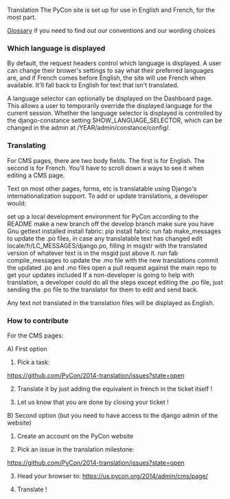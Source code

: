 Translation
The PyCon site is set up for use in English and French, for the most part.

[Glossary](https://github.com/PyCon/2014/wiki/Glossary)
if you need to find out our conventions and our wording choices

### Which language is displayed
By default, the request headers control which language is displayed. A user can change their brower's settings to say what their preferred languages are, and if French comes before English, the site will use French when available. It'll fall back to English for text that isn't translated.

A language selector can optionally be displayed on the Dashboard page. This allows a user to temporarily override the displayed language for the current session. Whether the language selector is displayed is controlled by the django-constance setting SHOW_LANGUAGE_SELECTOR, which can be changed in the admin at /YEAR/admin/constance/config/.

### Translating
For CMS pages, there are two body fields. The first is for English. The second is for French. You'll have to scroll down a ways to see it when editing a CMS page.

Text on most other pages, forms, etc is translatable using Django's internationalization support. To add or update translations, a developer would:

set up a local development environment for PyCon according to the README
make a new branch off the develop branch
make sure you have Gnu gettext installed
install fabric: pip install fabric
run fab make_messages to update the .po files, in case any translatable text has changed
edit locale/fr/LC_MESSAGES/django.po, filling in msgstr with the translated version of whatever text is in the msgid just above it.
run fab compile_messages to update the .mo file with the new translations
commit the updated .po and .mo files
open a pull request against the main repo to get your updates included
If a non-developer is going to help with translation, a developer could do all the steps except editing the .po file, just sending the .po file to the translator for them to edit and send back.

Any text not translated in the translation files will be displayed as English.

### How to contribute

For the CMS pages:

A) First option

1. Pick a task:

https://github.com/PyCon/2014-translation/issues?state=open

2. Translate it by just adding the equivalent in french in the ticket itself !

3. Let us know that you are done by closing your ticket !

B) Second option (but you need to have access to the django admin of the website)

1. Create an account on the PyCon website

2. Pick an issue in the translation milestone:

https://github.com/PyCon/2014-translation/issues?state=open

3. Head your browser to: https://us.pycon.org/2014/admin/cms/page/

4. Translate !

